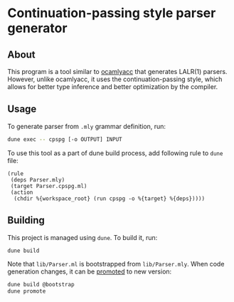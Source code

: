 # Continuation-passing style parser generator

## About

This program is a tool similar to [ocamlyacc](https://v2.ocaml.org/manual/lexyacc.html) that generates LALR(1) parsers.
However, unlike ocamlyacc, it uses the continuation-passing style, which allows for better type inference and better optimization by the compiler.

## Usage

To generate parser from `.mly` grammar definition, run:

```sh
dune exec -- cpspg [-o OUTPUT] INPUT
```

To use this tool as a part of dune build process, add following rule to `dune` file:

```dune
(rule
 (deps Parser.mly)
 (target Parser.cpspg.ml)
 (action
  (chdir %{workspace_root} (run cpspg -o %{target} %{deps}))))
```

## Building

This project is managed using `dune`. To build it, run:

```sh
dune build
```

Note that `lib/Parser.ml` is bootstrapped from `lib/Parser.mly`. When code generation changes, it can be [promoted](https://dune.readthedocs.io/en/stable/concepts/promotion.html) to new version:

```sh
dune build @bootstrap
dune promote
```
